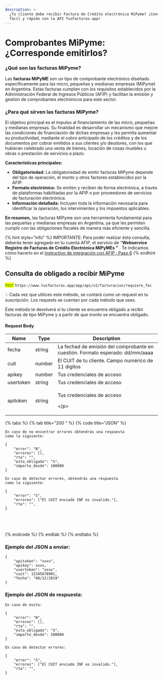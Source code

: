 ```yaml
---
description: >-
  ¿Tu cliente debe recibir Factura de Crédito electrónica MiPyme? ¡Consulta
  fácil y rápido con la API TusFacturas.app!
---
```


# Comprobantes MiPyme: ¿Corresponde emitirlos?

### ¿Qué son las **facturas MiPyme?**

Las **facturas MiPyME** son un tipo de comprobante electrónico diseñado específicamente para las micro, pequeñas y medianas empresas (MiPyme) en Argentina. Estas facturas cumplen con los requisitos establecidos por la Administración Federal de Ingresos Públicos (AFIP) y facilitan la emisión y gestión de comprobantes electrónicos para este sector.

### **¿Para qué sirven las** **facturas MiPyme?**

El objetivo principal es el impulso al financiamiento de las micro, pequeñas y medianas empresas. Su finalidad es desarrollar un mecanismo que mejore las condiciones de financiación de dichas empresas y les permita aumentar su productividad, mediante el cobro anticipado de los créditos y de los documentos por cobrar emitidos a sus clientes y/o deudores, con los que hubieran celebrado una venta de bienes, locación de cosas muebles u obras o prestación de servicios a plazo.

**Características principales:**

* **Obligatoriedad:** La obligatoriedad de emitir facturas MiPyme depende del tipo de operación, el monto y otros factores establecidos por la AFIP.
* **Formato electrónico:** Se emiten y reciben de forma electrónica, a través de plataformas habilitadas por la AFIP o por proveedores de servicios de facturación electrónica.
* **Información detallada:** Incluyen toda la información necesaria para identificar la operación, los intervinientes y los impuestos aplicables.

**En resumen,** las facturas MiPyme son una herramienta fundamental para las pequeñas y medianas empresas en Argentina, ya que les permiten cumplir con las obligaciones fiscales de manera más eficiente y sencilla.



{% hint style="info" %}
IMPORTANTE: Para poder realizar ésta consulta, deberás tener agregado en tu cuenta AFIP, el servicio de "**Webservice Registro de Facturas de Crédito Electrónica MiPyMEs "** . Te indicamos cómo hacerlo en el [instructivo de integración con AFIP : Paso 6](https://youtu.be/\_YSRksd0\_A0)
{% endhint %}

## Consulta de obligado a recibir MiPyme

<mark style="color:green;">`POST`</mark> `https://www.tusfacturas.app/app/api/v2/facturacion/requiere_fec`

💡 Cada vez que utilices este método, se contará como un request en tu suscripción. Los requests se cuentan por cada método que uses.

Éste método te devolverá si tu cliente se encuentra obligado a recibir facturas de tipo MiPyme y a partir de que monto se encuentra obligado.

#### Request Body

| Name      | Type   | Description                                                                    |
| --------- | ------ | ------------------------------------------------------------------------------ |
| fecha     | string | La fechad de emisión del comprobante en cuestión. Formato esperado: dd/mm/aaaa |
| cuit      | number | El CUIT de tu cliente. Campo numérico de 11 digitos                            |
| apikey    | number | Tus credenciales de acceso                                                     |
| usertoken | string | Tus credenciales de acceso                                                     |
| apitoken  | string | <p>Tus credenciales de acceso</p><p>\</p>                                      |

{% tabs %}
{% tab title="200 " %}
{% code title="JSON" %}
```
En caso de no encontrar errores obtendrás una respuesta 
como la siguiente:

{
	"error": "N",
	"errores": [],
	"rta": "",
	"esta_obligado": "S",
	"importe_desde": 100000
}

En caso de detectar errores, obtendrás una respuesta 
como la siguiente:

{
	"error": "S",
	"errores": ["El CUIT enviado INF es invalido."],
	"rta": "", 
}





```
{% endcode %}
{% endtab %}
{% endtabs %}

### Ejemplo del JSON a enviar:

```
{
	"apitoken": "xxxx",
	"apikey": xxxx,
	"usertoken": "xxxx",
	"cuit": 12345678901,
	"fecha": "08/12/2019"
}
```

### Ejemplo del JSON de respuesta:

```
En caso de éxito:

{
	"error": "N",
	"errores": [],
	"rta": "",
	"esta_obligado": "S",
	"importe_desde": 100000
}

En caso de detectar errores:

{
	"error": "S",
	"errores": ["El CUIT enviado INF es invalido."],
	"rta": "", 
}
```

